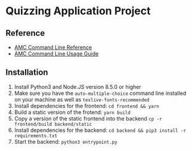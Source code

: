 # Quizzing Application Project

## Reference

* [AMC Command Line Reference](https://www.auto-multiple-choice.net/auto-multiple-choice.en/commands.shtml)
* [AMC Command Line Usage Guide](https://project.auto-multiple-choice.net/projects/auto-multiple-choice/wiki/Using_AMC_in_command_line_only)

## Installation

1. Install Python3 and Node.JS version 8.5.0 or higher
1. Make sure you have the `auto-multiple-choice` command line installed on your machine as well as `texlive-fonts-recommended`
1. Install dependencies for the frontend: `cd frontend && yarn`
1. Build a static version of the frotend: `yarn build`
1. Copy a version of the static frontend into the backend `cp -r frontend/build backend/static`
1. Install dependencies for the backend: `cd backend && pip3 install -r requirements.txt`
1. Start the backend: `python3 entrypoint.py`
